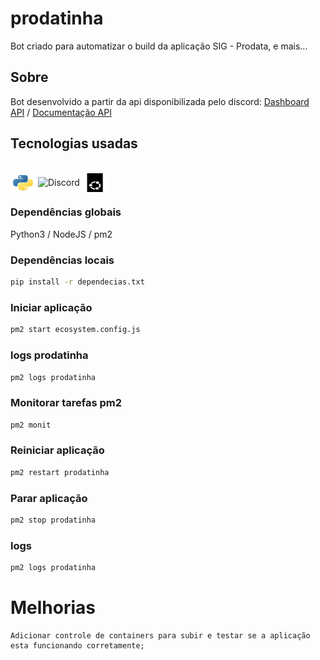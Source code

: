 # prodatinha
 Bot criado para automatizar o build da aplicação SIG - Prodata, e mais...
 
## Sobre

 Bot desenvolvido a partir da api disponibilizada pelo discord:
 [Dashboard API](https://discord.com/developers/applications) / [Documentação API](https://discord.com/developers/docs/intro)
 
## Tecnologias usadas

<div style="display: inline_block"><br>
  <img align="center" alt="Prodatinha-Python" height="30" width="40" src="https://raw.githubusercontent.com/devicons/devicon/master/icons/python/python-original.svg">
  <img align="center" alt="Discord" height="30" width="40" src="https://www.svgrepo.com/show/452188/discord.svg">
  <img align="center" alt="Prodatinha-Python" height="30" width="40" src="https://github.com/devicons/devicon/blob/master/icons/ubuntu/ubuntu-plain.svg">
</div>

### Dependências globais

Python3 / NodeJS / pm2

### Dependências locais

```bash
pip install -r dependecias.txt
```

### Iniciar aplicação

```bash
pm2 start ecosystem.config.js
```

### logs prodatinha

```bash
pm2 logs prodatinha
```

### Monitorar tarefas pm2

```bash
pm2 monit
```

### Reiniciar aplicação

```bash
pm2 restart prodatinha
```

### Parar aplicação

```bash
pm2 stop prodatinha
```

### logs

```bash
pm2 logs prodatinha
```

# Melhorias

    Adicionar controle de containers para subir e testar se a aplicação esta funcionando corretamente;
